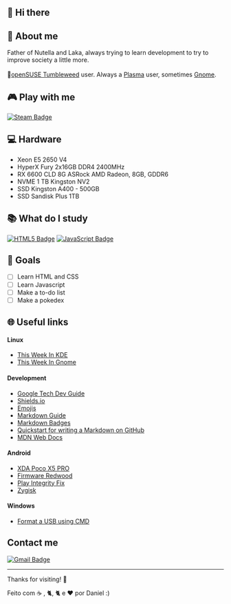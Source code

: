 ## 👋 Hi there 

<!--
**danieldilorenzo/danieldilorenzo** is a ✨ _special_ ✨ repository because its `README.md` (this file) appears on your GitHub profile.

Here are some ideas to get you started:

- 🔭 I’m currently working on ...
- 🌱 I’m currently learning ...
- 👯 I’m looking to collaborate on ...
- 🤔 I’m looking for help with ...
- 💬 Ask me about ...
- 📫 How to reach me: ...
- 😄 Pronouns: ...
- ⚡ Fun fact: ...
-->

## :bearded_person: **About me**  

Father of Nutella and Laka, always trying to learn development to try to improve society a little more.
<br><br>&#129422;[openSUSE Tumbleweed](https://get.opensuse.org/tumbleweed/) user. Always a [Plasma](https://kde.org/) user, sometimes [Gnome](https://www.gnome.org/).

## :video_game: **Play with me**  
[![Steam Badge](https://img.shields.io/badge/steam-%23000000.svg?style=flat-square&logo=steam&logoColor=white&link=https://steamcommunity.com/profiles/76561198144395953/)](https://steamcommunity.com/profiles/76561198144395953/)

## :computer: **Hardware**  
- Xeon E5 2650 V4
- HyperX Fury 2x16GB DDR4 2400MHz
- RX 6600 CLD 8G ASRock AMD Radeon, 8GB, GDDR6
- NVME 1 TB Kingston NV2
- SSD Kingston A400 - 500GB
- SSD Sandisk Plus 1TB

## :books: **What do I study**  

[![HTML5 Badge](https://img.shields.io/badge/html5-%23E34F26.svg?style=flat-square&logo=html5&logoColor=white)](https://www.origamid.com/curso/html-e-css-para-iniciantes)
[![JavaScript Badge](https://img.shields.io/badge/javascript-%23323330.svg??style=flat-square&logo=javascript&logoColor=%23F7DF1A&)](https://www.origamid.com/curso/javascript-completo-es6/)

## :dart: **Goals**

- [ ] Learn HTML and CSS
- [ ] Learn Javascript
- [ ] Make a to-do list
- [ ] Make a pokedex

## :globe_with_meridians: **Useful links**  

#### Linux
- [This Week In KDE](https://pointieststick.com/")
- [This Week In Gnome](https://thisweek.gnome.org/)

#### Development
- [Google Tech Dev Guide](https://techdevguide.withgoogle.com/)
- [Shields.io](https://shields.io/badges)
- [Emojis](https://github.com/ikatyang/emoji-cheat-sheet)
- [Markdown Guide](https://www.markdownguide.org/)
- [Markdown Badges](https://github.com/Ileriayo/markdown-badges)
- [Quickstart for writing a Markdown on GitHub](https://docs.github.com/en/get-started/writing-on-github/getting-started-with-writing-and-formatting-on-github/quickstart-for-writing-on-github)
- [MDN Web Docs](https://developer.mozilla.org/pt-BR/)

#### Android
- [XDA Poco X5 PRO](https://xdaforums.com/f/xiaomi-poco-x5-pro.12721/)
- [Firmware Redwood](https://xiaomifirmwareupdater.com/archive/firmware/redwood/)
- [Play Integrity Fix](https://github.com/chiteroman/PlayIntegrityFix/releases/)
- [Zygisk](https://github.com/Dr-TSNG/ZygiskNext/releases)

#### Windows 
- [Format a USB using CMD](https://www.wikihow.com/Format-a-USB-Using-Cmd)


## Contact me
[![Gmail Badge](https://img.shields.io/badge/-Gmail-c14438?style=flat-square&logo=Gmail&logoColor=white&link=mailto:danieldilorenzoferreira@gmail.com)](mailto:danieldilorenzoferreira@gmail.com)

---

Thanks for visiting! 👋

Feito com  &#9749; , &#128008;, &#128008; e <g-emoji class="g-emoji" alias="heart" fallback-src="https://github.githubassets.com/images/icons/emoji/unicode/2764.png">❤️</g-emoji>  por Daniel :)
